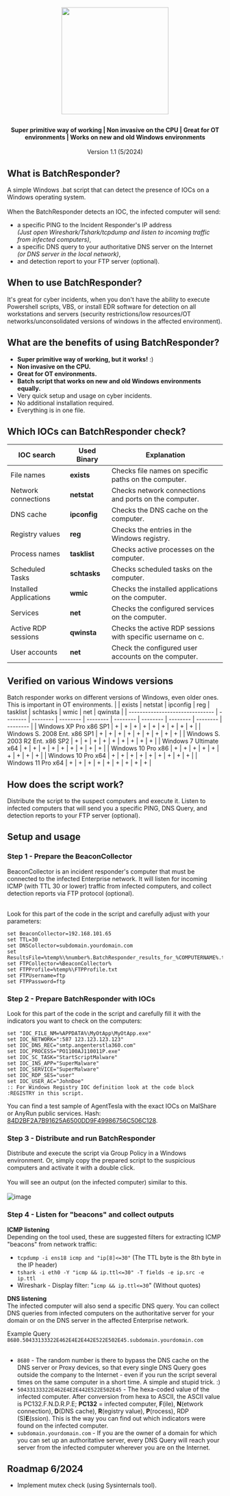 <h1 align="center">
<p style="text-align: center;"><img src="https://github.com/bojanalikavazovic/BatchResponder/assets/43232741/b93eb0b1-91cb-4a96-ae8c-107f7fd5092a" height=250px width=250px></p>
</h1>
<p align="center"><b>Super primitive way of working | Non invasive on the CPU | Great for OT environments | Works on new and old Windows environments</b><br><br>Version 1.1 (5/2024)</p>

## What is BatchResponder?
A simple Windows .bat script that can detect the presence of IOCs on a Windows operating system.<br>       
When the BatchResponder detects an IOC, the infected computer will send:
- a specific PING to the Incident Responder's IP address <br><i>(Just open Wireshark/Tshark/tcpdump and listen to incoming traffic from infected computers)</i>,
- a specific DNS query to your authoritative DNS server on the Internet <br><i>(or DNS server in the local network)</i>,
- and detection report to your FTP server (optional). 

## When to use BatchResponder?
It's great for cyber incidents, when you don't have the ability to execute Powershell scripts, VBS, or install EDR software for detection on all workstations and servers (security restrictions/low resources/OT networks/unconsolidated versions of windows in the affected environment). 

## What are the benefits of using BatchResponder?
- **Super primitive way of working, but it works!** :)
- **Non invasive on the CPU.**  
- **Great for OT environments.**  
- **Batch script that works on new and old Windows environments equally.**  
- Very quick setup and usage on cyber incidents.  
- No additional installation required.  
- Everything is in one file.  

## Which IOCs can BatchResponder check?  
| **IOC search**            | **Used Binary** | **Explanation**                                              |             
| --------------------------| --------------- | ------------------------------------------------------------ |
| File names                | **exists**      | Checks file names on specific paths on the computer.         |
| Network connections       | **netstat**     | Checks network connections and ports on the computer.        |
| DNS cache                 | **ipconfig**    | Checks the DNS cache on the computer.                        |
| Registry values           | **reg**         | Checks the entries in the Windows registry.                  |
| Process names             | **tasklist**    | Checks active processes on the computer.                     |
| Scheduled Tasks           | **schtasks**    | Checks scheduled tasks on the computer.                      |
| Installed Applications    | **wmic**        | Checks the installed applications on the computer.           |
| Services                  | **net**         | Checks the configured services on the computer.              |
| Active RDP sessions       | **qwinsta**     | Checks the active RDP sessions with specific username on c.  |
| User accounts             | **net**         | Check the configured user accounts on the computer.          |


## Verified on various Windows versions
Batch responder works on different versions of Windows, even older ones. This is important in OT environments.
|                                 | exists   | netstat  | ipconfig | reg      | tasklist | schtasks | wmic     | net      | qwinsta  |
| ------------------------------- | -------- | -------- | -------- | -------- | -------- | -------- | -------- | -------- | -------- |
| Windows XP Pro x86 SP1          |    +     |    +     |    +     |    +     |    +     |    +     |    +     |    +     |    +     |
| Windows S. 2008 Ent. x86 SP1    |    +     |    +     |    +     |    +     |    +     |    +     |    +     |    +     |    +     |
| Windows S. 2003 R2 Ent. x86 SP2 |    +     |    +     |    +     |    +     |    +     |    +     |    +     |    +     |    +     |
| Windows 7 Ultimate x64          |    +     |    +     |    +     |    +     |    +     |    +     |    +     |    +     |    +     |
| Windows 10 Pro x86              |    +     |    +     |    +     |    +     |    +     |    +     |    +     |    +     |    +     |
| Windows 10 Pro x64              |    +     |    +     |    +     |    +     |    +     |    +     |    +     |    +     |    +     |
| Windows 11 Pro x64              |    +     |    +     |    +     |    +     |    +     |    +     |    +     |    +     |    +     |
      
## How does the script work?
Distribute the script to the suspect computers and execute it. Listen to infected computers that will send you a specific PING, DNS Query, and detection reports to your FTP server (optional).    
 
## Setup and usage

### Step 1 - Prepare the BeaconCollector
BeaconCollector is an incident responder's computer that must be connected to the infected Enterprise network. It will listen for incoming ICMP (with TTL 30 or lower) traffic from infected computers, and collect detection reports via FTP protocol (optional).<br><br>

Look for this part of the code in the script and carefully adjust with your parameters:
```
set BeaconCollector=192.168.101.65
set TTL=30
set DNSCollector=subdomain.yourdomain.com
set ResultsFile=%temp%\%number%.BatchResponder_results_for_%COMPUTERNAME%.txt
set FTPCollector=%BeaconCollector%
set FTPProfile=%temp%\FTPProfile.txt
set FTPUsername=ftp
set FTPPassword=ftp
```

### Step 2 - Prepare BatchResponder with IOCs
Look for this part of the code in the script and carefully fill it with the indicators you want to check on the computers:
```
set "IOC_FILE_NM=%APPDATA%\MyOtApp\MyOtApp.exe" 
set IOC_NETWORK=":587 123.123.123.123"
set IOC_DNS_REC="smtp.angenterstla360.com"
set IOC_PROCESS="PO1100AJ110011P.exe"
set IOC_SC_TASK="StartScriptMalware"
set IOC_INS_APP="SuperMalware"
set IOC_SERVICE="SuperMalware"
set IOC_RDP_SES="user"
set IOC_USER_AC="JohnDoe"
:: For Windows Registry IOC definition look at the code block :REGISTRY in this script.
```
You can find a test sample of AgentTesla with the exact IOCs on MalShare or AnyRun public services. Hash: [84D2BF2A7B91625A6500DD9F49986756C506C128](https://malshare.com/sample.php?action=detail&hash=84d2bf2a7b91625a6500dd9f49986756c506c128).

### Step 3 - Distribute and run BatchResponder
Distribute and execute the script via Group Policy in a Windows environment. Or, simply copy the prepared script to the suspicious computers and activate it with a double click.<br><br>
You will see an output (on the infected computer) similar to this.<br><br>
![image](https://github.com/bojanalikavazovic/BatchResponder/assets/43232741/caba468b-0da4-44e3-817f-99440ee9f3b6)


### Step 4 - Listen for "beacons" and collect outputs
**ICMP listening**<br>
Depending on the tool used, these are suggested filters for extracting ICMP "beacons" from network traffic:  
- ```tcpdump -i ens18 icmp and "ip[8]<=30"``` (The TTL byte is the 8th byte in the IP header)
- ```tshark -i eth0 -Y "icmp && ip.ttl<=30" -T fields -e ip.src -e ip.ttl```  
- Wireshark - Display filter: "```icmp && ip.ttl<=30```" (Without quotes)

**DNS listening**<br>
The infected computer will also send a specific DNS query. You can collect DNS queries from infected computers on the authoritative server for your domain or on the DNS server in the affected Enterprise network.<br>

Example Query<br>
```8680.50433133322E462E4E2E442E522E502E45.subdomain.yourdomain.com```
<br><br>
- ```8680``` - The random number is there to bypass the DNS cache on the DNS server or Proxy devices, so that every single DNS Query goes outside the company to the Internet - even if you run the script several times on the same computer in a short time. A simple and stupid trick. :)<br>
- ```50433133322E462E4E2E442E522E502E45``` - The hexa-coded value of the infected computer. After conversion from hexa to ASCII, the ASCII value is PC132.F.N.D.R.P.E; **PC132** = infected computer, **F**(ile), **N**(etwork connection), **D**(DNS cache), **R**(egistry value), **P**(rocess), RDP (S)**E**(ssion). This is the way you can find out which indicators were found on the infected computer.<br>
- ```subdomain.yourdomain.com``` - If you are the owner of a domain for which you can set up an authoritative server, every DNS Query will reach your server from the infected computer wherever you are on the Internet.<br>

## Roadmap 6/2024
- Implement mutex check (using Sysinternals tool).
